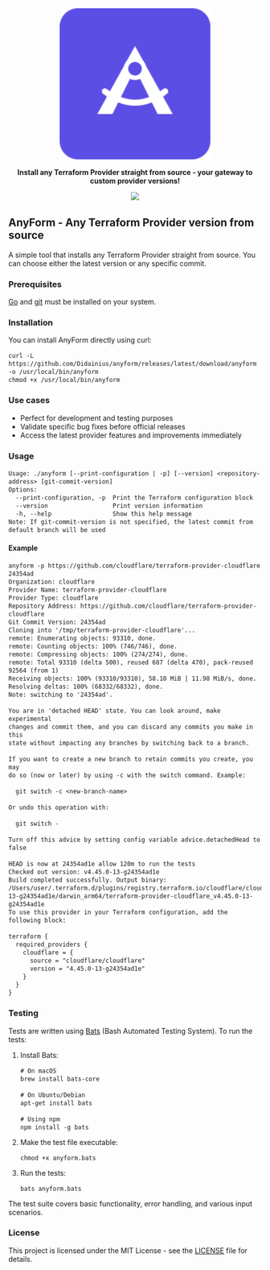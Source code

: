 <div align="center">
    <picture>
        <img src="images/anyform-logo.svg" width="300">
    </picture>
    <p><strong>Install any Terraform Provider straight from source - your gateway to custom provider versions!</strong></p>
   
  <a href="https://opensource.org/licenses/MIT"><img src="https://img.shields.io/badge/License-MIT-blue.svg?style=for-the-badge" /></a>
</div>

## AnyForm - Any Terraform Provider version from source

A simple tool that installs any Terraform Provider straight from source. You can choose either the
latest version or any specific commit.

### Prerequisites

[Go](https://go.dev/) and [git](https://git-scm.com/) must be installed on your system.

### Installation

You can install AnyForm directly using curl:

```shell
curl -L https://github.com/Didainius/anyform/releases/latest/download/anyform -o /usr/local/bin/anyform
chmod +x /usr/local/bin/anyform
```

### Use cases

* Perfect for development and testing purposes
* Validate specific bug fixes before official releases
* Access the latest provider features and improvements immediately


### Usage

```shell
Usage: ./anyform [--print-configuration | -p] [--version] <repository-address> [git-commit-version]
Options:
  --print-configuration, -p  Print the Terraform configuration block
  --version                  Print version information
  -h, --help                 Show this help message
Note: If git-commit-version is not specified, the latest commit from default branch will be used
```

#### Example

```shell
anyform -p https://github.com/cloudflare/terraform-provider-cloudflare 24354ad
Organization: cloudflare
Provider Name: terraform-provider-cloudflare
Provider Type: cloudflare
Repository Address: https://github.com/cloudflare/terraform-provider-cloudflare
Git Commit Version: 24354ad
Cloning into '/tmp/terraform-provider-cloudflare'...
remote: Enumerating objects: 93310, done.
remote: Counting objects: 100% (746/746), done.
remote: Compressing objects: 100% (274/274), done.
remote: Total 93310 (delta 500), reused 687 (delta 470), pack-reused 92564 (from 1)
Receiving objects: 100% (93310/93310), 58.10 MiB | 11.98 MiB/s, done.
Resolving deltas: 100% (68332/68332), done.
Note: switching to '24354ad'.

You are in 'detached HEAD' state. You can look around, make experimental
changes and commit them, and you can discard any commits you make in this
state without impacting any branches by switching back to a branch.

If you want to create a new branch to retain commits you create, you may
do so (now or later) by using -c with the switch command. Example:

  git switch -c <new-branch-name>

Or undo this operation with:

  git switch -

Turn off this advice by setting config variable advice.detachedHead to false

HEAD is now at 24354ad1e allow 120m to run the tests
Checked out version: v4.45.0-13-g24354ad1e
Build completed successfully. Output binary: /Users/user/.terraform.d/plugins/registry.terraform.io/cloudflare/cloudflare/4.45.0-13-g24354ad1e/darwin_arm64/terraform-provider-cloudflare_v4.45.0-13-g24354ad1e
To use this provider in your Terraform configuration, add the following block:

terraform {
  required_providers {
    cloudflare = {
      source = "cloudflare/cloudflare"
      version = "4.45.0-13-g24354ad1e"
    }
  }
}
```

### Testing

Tests are written using [Bats](https://github.com/bats-core/bats-core) (Bash Automated Testing System). To run the tests:

1. Install Bats:
   ```shell
   # On macOS
   brew install bats-core

   # On Ubuntu/Debian
   apt-get install bats

   # Using npm
   npm install -g bats
   ```

2. Make the test file executable:
   ```shell
   chmod +x anyform.bats
   ```

3. Run the tests:
   ```shell
   bats anyform.bats
   ```

The test suite covers basic functionality, error handling, and various input scenarios.

### License

This project is licensed under the MIT License - see the [LICENSE](LICENSE) file for details.

